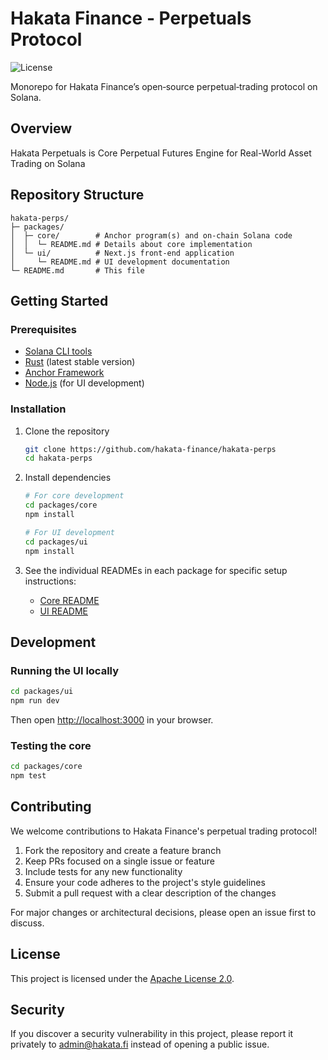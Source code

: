 # Hakata Finance - Perpetuals Protocol

![License](https://img.shields.io/badge/License-Apache%202.0-blue.svg)

Monorepo for Hakata Finance’s open‑source perpetual‑trading protocol on Solana.

## Overview

Hakata Perpetuals is Core Perpetual Futures Engine for Real-World Asset Trading on Solana

## Repository Structure

```text
hakata-perps/
├─ packages/
│  ├─ core/        # Anchor program(s) and on-chain Solana code
│  │  └─ README.md # Details about core implementation
│  └─ ui/          # Next.js front-end application
│     └─ README.md # UI development documentation
└─ README.md       # This file
```

## Getting Started

### Prerequisites

- [Solana CLI tools](https://docs.solana.com/cli/install-solana-cli-tools)
- [Rust](https://rustup.rs/) (latest stable version)
- [Anchor Framework](https://www.anchor-lang.com/docs/installation)
- [Node.js](https://nodejs.org/) (for UI development)

### Installation

1. Clone the repository

   ```bash
   git clone https://github.com/hakata-finance/hakata-perps
   cd hakata-perps
   ```

2. Install dependencies

   ```bash
   # For core development
   cd packages/core
   npm install
   
   # For UI development
   cd packages/ui
   npm install
   ```

3. See the individual READMEs in each package for specific setup instructions:
   - [Core README](packages/core/README.md)
   - [UI README](packages/ui/README.md)

## Development

### Running the UI locally

```bash
cd packages/ui
npm run dev
```

Then open [http://localhost:3000](http://localhost:3000) in your browser.

### Testing the core

```bash
cd packages/core
npm test
```

## Contributing

We welcome contributions to Hakata Finance's perpetual trading protocol!

1. Fork the repository and create a feature branch
2. Keep PRs focused on a single issue or feature
3. Include tests for any new functionality
4. Ensure your code adheres to the project's style guidelines
5. Submit a pull request with a clear description of the changes

For major changes or architectural decisions, please open an issue first to discuss.

## License

This project is licensed under the [Apache License 2.0](LICENSE).

## Security

If you discover a security vulnerability in this project, please report it privately to <admin@hakata.fi> instead of opening a public issue.
